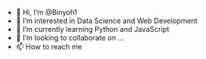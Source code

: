 - 👋 Hi, I’m @Binyoh1
- 👀 I’m interested in Data Science and Web Development
- 🌱 I’m currently learning Python and JavaScript
- 💞️ I’m looking to collaborate on ...
- 📫 How to reach me 

<!---
Binyoh1/Binyoh1 is a ✨ special ✨ repository because its `README.md` (this file) appears on your GitHub profile.
You can click the Preview link to take a look at your changes.
--->

